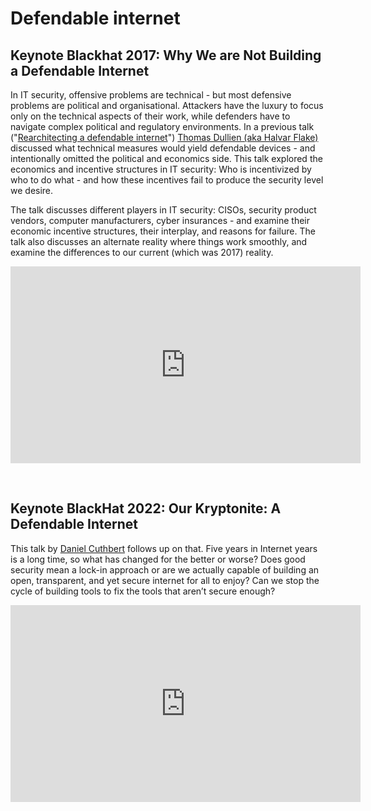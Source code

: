 # Defendable internet

## Keynote Blackhat 2017: Why We are Not Building a Defendable Internet

In IT security, offensive problems are technical - but most defensive problems are political and organisational. Attackers have the luxury to focus only on the technical aspects of their work, while defenders have to navigate complex political and regulatory environments. In a previous talk ("[Rearchitecting a defendable internet](https://drive.google.com/file/d/0B5hBKwgSgYFacC1jejJYSE1LTlk/view?resourcekey=0-JaTOSUC_e5A7yzCkPeEGHQ)") [Thomas Dullien (aka Halvar Flake)](https://thomasdullien.github.io/about/) discussed what technical measures would yield defendable devices - and intentionally omitted the political and economics side. This talk explored the economics and incentive structures in IT security: Who is incentivized by who to do what - and how these incentives fail to produce the security level we desire.

The talk discusses different players in IT security: CISOs, security product vendors, computer manufacturers, cyber insurances - and examine their economic incentive structures, their interplay, and reasons for failure. The talk also discusses an alternate reality where things work smoothly, and examine the differences to our current (which was 2017) reality.

<iframe title="Keynote Blackhat 2017: Why We are Not Building a Defendable Internet" src="https://tube.spdns.org/videos/embed/d4262958-afbd-486c-af89-c2273e4e458a" allowfullscreen="" sandbox="allow-same-origin allow-scripts allow-popups" width="560" height="315" frameborder="0"></iframe>

<p><br /></p>

## Keynote BlackHat 2022: Our Kryptonite: A Defendable Internet

This talk by [Daniel Cuthbert](https://www.blackhat.com/latestintel/06252020-fast-chat-daniel-cuthbert.html) follows up on that. Five years in Internet years is a long time, so what has changed for the better or worse? Does good security mean a lock-in approach or are we actually capable of building an open, transparent, and yet secure internet for all to enjoy? Can we stop the cycle of building tools to fix the tools that aren’t secure enough?

<iframe title="Keynote BlackHat 2022: Our Kryptonite: A Defendable Internet" src="https://tube.spdns.org/videos/embed/3c7a9239-a60e-40d7-8062-3027da591aaf" allowfullscreen="" sandbox="allow-same-origin allow-scripts allow-popups" width="560" height="315" frameborder="0"></iframe>

<p><br /></p>